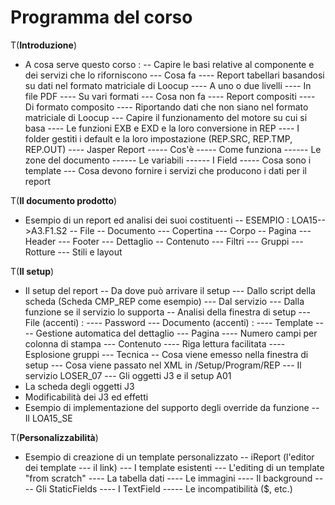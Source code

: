 # Programma del corso

 T(**Introduzione**)
- A cosa serve questo corso : 
-- Capire le basi relative al componente e dei servizi che lo riforniscono
--- Cosa fa
---- Report tabellari basandosi su dati nel formato matriciale di Loocup
---- A uno o due livelli
---- In file PDF
---- Su vari formati
--- Cosa non fa
---- Report compositi
---- Di formato composito
---- Riportando dati che non siano nel formato matriciale di Loocup
--- Capire il funzionamento del motore su cui si basa
---- Le funzioni EXB e EXD e la loro conversione in REP
---- I folder gestiti i default e la loro impostazione (REP.SRC, REP.TMP, REP.OUT)
---- Jasper Report
----- Cos'è
----- Come funziona
------ Le zone del documento
------ Le variabili
------ I Field
----- Cosa sono i template
--- Cosa devono fornire i servizi che producono i dati per il report


 T(**Il documento prodotto**)
- Esempio di un report ed analisi dei suoi costituenti
-- ESEMPIO :  LOA15-->A3.F1.S2
-- File
-- Documento
--- Copertina
--- Corpo
-- Pagina
--- Header
--- Footer
--- Dettaglio
-- Contenuto
--- Filtri
--- Gruppi
--- Rotture
--- Stili e layout


 T(**Il setup**)
- Il setup del report
-- Da dove può arrivare il setup
--- Dallo script della scheda (Scheda CMP_REP come esempio)
--- Dal servizio
--- Dalla funzione se il servizio lo supporta
-- Analisi della finestra di setup
--- File (accenti) : 
---- Password
--- Documento (accenti) : 
---- Template
---- Gestione automatica del dettaglio
--- Pagina
---- Numero campi per colonna di stampa
--- Contenuto
---- Riga lettura facilitata
---- Esplosione gruppi
--- Tecnica
-- Cosa viene emesso nella finestra di setup
--- Cosa viene passato nel XML in /Setup/Program/REP
--- Il servizio LOSER_07
--- Gli oggetti J3 e il setup A01
- La scheda degli oggetti J3
- Modificabilità dei J3 ed effetti
- Esempio di implementazione del supporto degli override da funzione
-- Il LOA15_SE


 T(**Personalizzabilità**)
- Esempio di creazione di un template personalizzato
-- iReport (l'editor dei template --- il link)
--- I template esistenti
--- L'editing di un template "from scratch"
---- La tabella dati
---- Le immagini
---- Il background
---- Gli StaticFields
---- I TextField
----- Le incompatibilità ($, etc.)

